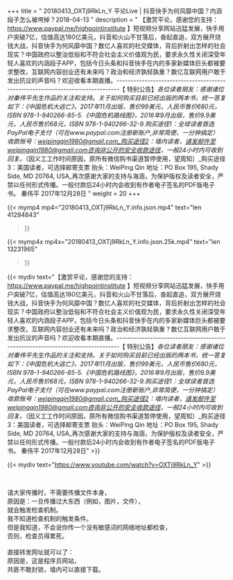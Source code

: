 +++
title = " 20180413_OXTj9RkLn_Y 平论Live | 抖音快手为何风靡中国？内涵段子怎么被垮掉？2018-04-13 "
description = " 【激赏平论，感谢您的支持：https://www.paypal.me/highpointinstitute 】短视频分享网站迅猛发展，快手用户突破7亿，估值高达180亿美元，抖音和火山不甘落后，奋起直追，双方展开烧钱大战，抖音快手为何风靡中国？数亿人喜欢的社交媒体，背后折射出怎样的社会现实？中国政府以整治低俗和不符合社会主义价值观为民，要求永久性关闭深受年轻人喜欢的内涵段子APP，包括今日头条和抖音快手在内的多家新媒体巨头都被要求整改，互联网内容创业还有未来吗？政治和经济孰轻孰重？数亿互联网用户敢于发出抗议的声音吗？欢迎收看本期直播。_-------------------------------------------------------------------------------_【 特别公告】_各位读者朋友：_感谢诸位对秦伟平先生作品的关注和支持。_关于如何购买目前已经出版的两本书，统一答复如下：_《中国危机大逃亡》，2017年11月出版，售价99美元，人民币售价680元，ISBN 978-1-940266-85-5._《中国危机路线图》，2016年9月出版，售价9.9美元，人民币售价68元，ISBN 978-1-940266-32-9._购买途径1：全球读者首选 PayPal电子支付_（可在www.paypal.com注册新账户,非常简便，一分钟搞定）     收款账号：weipingqin1980@gmail.com_购买途径2：墙内读者，请发邮件至weipingqin1980@gmail.com咨询非公开的安全收款途径，一般24小时内可收到回复。_（因义工工作时间原因，原所有微信购书渠道暂停使用，望周知）_购买途径3：美国读者，可选择邮寄支票     抬头：WeiPing Qin     地址：PO Box 195, Shady Side, MD 20764, USA_再次感谢大家的支持与海涵，为保护版权及读者安全，严禁以任何形式传播。一般付款后24小时内会收到有作者电子签名的PDF版电子书。     秦伟平     2017年12月28日 "
weight = 20
+++

{{< mymp4 mp4="20180413_OXTj9RkLn_Y.info.json.mp4" 
text="len 41294843"
>}}

{{< mymp4x  mp4x="20180413_OXTj9RkLn_Y.info.json.25k.mp4"
text="len 13231965"
>}}


{{< mydiv text="【激赏平论，感谢您的支持：https://www.paypal.me/highpointinstitute 】短视频分享网站迅猛发展，快手用户突破7亿，估值高达180亿美元，抖音和火山不甘落后，奋起直追，双方展开烧钱大战，抖音快手为何风靡中国？数亿人喜欢的社交媒体，背后折射出怎样的社会现实？中国政府以整治低俗和不符合社会主义价值观为民，要求永久性关闭深受年轻人喜欢的内涵段子APP，包括今日头条和抖音快手在内的多家新媒体巨头都被要求整改，互联网内容创业还有未来吗？政治和经济孰轻孰重？数亿互联网用户敢于发出抗议的声音吗？欢迎收看本期直播。_-------------------------------------------------------------------------------_【 特别公告】_各位读者朋友：_感谢诸位对秦伟平先生作品的关注和支持。_关于如何购买目前已经出版的两本书，统一答复如下：_《中国危机大逃亡》，2017年11月出版，售价99美元，人民币售价680元，ISBN 978-1-940266-85-5._《中国危机路线图》，2016年9月出版，售价9.9美元，人民币售价68元，ISBN 978-1-940266-32-9._购买途径1：全球读者首选 PayPal电子支付_（可在www.paypal.com注册新账户,非常简便，一分钟搞定）     收款账号：weipingqin1980@gmail.com_购买途径2：墙内读者，请发邮件至weipingqin1980@gmail.com咨询非公开的安全收款途径，一般24小时内可收到回复。_（因义工工作时间原因，原所有微信购书渠道暂停使用，望周知）_购买途径3：美国读者，可选择邮寄支票     抬头：WeiPing Qin     地址：PO Box 195, Shady Side, MD 20764, USA_再次感谢大家的支持与海涵，为保护版权及读者安全，严禁以任何形式传播。一般付款后24小时内会收到有作者电子签名的PDF版电子书。     秦伟平     2017年12月28日" >}}
<br>

{{< mydiv text="https://www.youtube.com/watch?v=OXTj9RkLn_Y" >}}


<br>

请大家传播时，不需要传播文件本身，<br>
原因是：一旦传播过大东西（例如，图片，文件），<br>
就会触发检查机制。<br>
我不知道检查机制的触发条件。<br>
但是我知道，不会说你传一个没有敏感词的网络地址都检查，<br>
否则，检查员得累死。<br><br>
直接转发网址就可以了：<br>
原因是，这是程序员网站，<br>
共匪不敢封锁，墙内可以直接下载。



